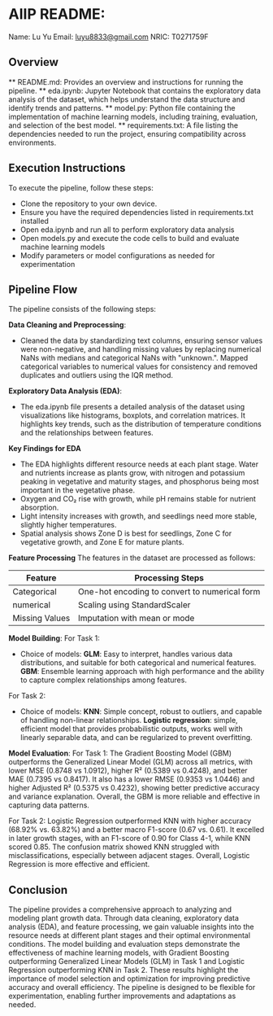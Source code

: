 # AIIP README:

Name: Lu Yu
Email: luyu8833@gmail.com
NRIC: T0271759F

## Overview

** README.md: Provides an overview and instructions for running the pipeline.
** eda.ipynb: Jupyter Notebook that contains the exploratory data analysis of the dataset, which helps understand the data structure and identify trends and patterns.
** model.py: Python file containing the implementation of machine learning models, including training, evaluation, and selection of the best model.
** requirements.txt: A file listing the dependencies needed to run the project, ensuring compatibility across environments.

## Execution Instructions
To execute the pipeline, follow these steps:

- Clone the repository to your own device.
- Ensure you have the required dependencies listed in requirements.txt installed
- Open eda.ipynb and run all to perform exploratory data analysis
- Open models.py and execute the code cells to build and evaluate machine learning models
- Modify parameters or model configurations as needed for experimentation

## Pipeline Flow
The pipeline consists of the following steps:

**Data Cleaning and Preprocessing**: 
- Cleaned the data by standardizing text columns, ensuring sensor values were non-negative, and handling missing values by replacing numerical NaNs with medians and categorical NaNs with "unknown.". Mapped categorical variables to numerical values for consistency and removed duplicates and outliers using the IQR method. 

**Exploratory Data Analysis (EDA)**: 
- The eda.ipynb file presents a detailed analysis of the dataset using visualizations like histograms, boxplots, and correlation matrices. It highlights key trends, such as the distribution of temperature conditions and the relationships between features.

**Key Findings for EDA**
- The EDA highlights different resource needs at each plant stage. Water and nutrients increase as plants grow, with nitrogen and potassium peaking in vegetative and maturity stages, and phosphorus being most important in the vegetative phase.
- Oxygen and CO₂ rise with growth, while pH remains stable for nutrient absorption.
- Light intensity increases with growth, and seedlings need more stable, slightly higher temperatures.
- Spatial analysis shows Zone D is best for seedlings, Zone C for vegetative growth, and Zone E for mature plants.

**Feature Processing**
The features in the dataset are processed as follows:

| Feature | Processing Steps |
| ----------- | ----------- |
| Categorical | One-hot encoding to convert to numerical form |
| numerical | Scaling using StandardScaler |
| Missing Values | Imputation with mean or mode |

**Model Building**:
For Task 1:
- Choice of models:
**GLM**: Easy to interpret, handles various data distributions, and suitable for both categorical and numerical features.
**GBM**: Ensemble learning approach with high performance and the ability to capture complex relationships among features.

For Task 2:
- Choice of models:
**KNN**: Simple concept, robust to outliers, and capable of handling non-linear relationships.
**Logistic regression**: simple, efficient model that provides probabilistic outputs, works well with linearly separable data, and can be regularized to prevent overfitting.


**Model Evaluation**: 
For Task 1:
The Gradient Boosting Model (GBM) outperforms the Generalized Linear Model (GLM) across all metrics, with lower MSE (0.8748 vs 1.0912), higher R² (0.5389 vs 0.4248), and better MAE (0.7395 vs 0.8417). It also has a lower RMSE (0.9353 vs 1.0446) and higher Adjusted R² (0.5375 vs 0.4232), showing better predictive accuracy and variance explanation. Overall, the GBM is more reliable and effective in capturing data patterns.

For Task 2:
Logistic Regression outperformed KNN with higher accuracy (68.92% vs. 63.82%) and a better macro F1-score (0.67 vs. 0.61). It excelled in later growth stages, with an F1-score of 0.90 for Class 4-1, while KNN scored 0.85. The confusion matrix showed KNN struggled with misclassifications, especially between adjacent stages. Overall, Logistic Regression is more effective and efficient.

## Conclusion
The pipeline provides a comprehensive approach to analyzing and modeling plant growth data. Through data cleaning, exploratory data analysis (EDA), and feature processing, we gain valuable insights into the resource needs at different plant stages and their optimal environmental conditions. The model building and evaluation steps demonstrate the effectiveness of machine learning models, with Gradient Boosting outperforming Generalized Linear Models (GLM) in Task 1 and Logistic Regression outperforming KNN in Task 2. These results highlight the importance of model selection and optimization for improving predictive accuracy and overall efficiency. The pipeline is designed to be flexible for experimentation, enabling further improvements and adaptations as needed.
  
